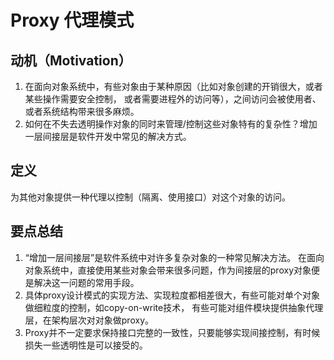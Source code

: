 # Proxy 代理模式

## 动机（Motivation）
1. 在面向对象系统中，有些对象由于某种原因（比如对象创建的开销很大，或者某些操作需要安全控制，
   或者需要进程外的访问等），之间访问会被使用者、或者系统结构带来很多麻烦。
2. 如何在不失去透明操作对象的同时来管理/控制这些对象特有的复杂性？增加一层间接层是软件开发中常见的解决方式。

## 定义
为其他对象提供一种代理以控制（隔离、使用接口）对这个对象的访问。

## 要点总结
1. “增加一层间接层”是软件系统中对许多复杂对象的一种常见解决方法。
   在面向对象系统中，直接使用某些对象会带来很多问题，作为间接层的proxy对象便是解决这一问题的常用手段。
2. 具体proxy设计模式的实现方法、实现粒度都相差很大，有些可能对单个对象做细粒度的控制，如copy-on-write技术，
   有些可能对组件模块提供抽象代理层，在架构层次对对象做proxy。
3. Proxy并不一定要求保持接口完整的一致性，只要能够实现间接控制，有时候损失一些透明性是可以接受的。